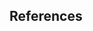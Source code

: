 ## References

<div id="refs"></div>

[convergence]: https://www.convergence.gc.ca/en/applications-demandes "Convergence Portal"

[rori-instructions]: https://www.sshrc-crsh.gc.ca/funding-financement/instructions/research_on_research-recherche_sur_la_recherche/applicant-candidat-eng.aspx "Applicant Instructions"

[SSHRC-Budget-Form-SAF]: https://www.convergence.gc.ca/en/application-demande/SSHRC-Budget-Form-SAF.xlsx "Funds requested from SSHRC"

[Funds-from-other-sources]: https://www.convergence.gc.ca/en/application-demande/Funds%20from%20other%20sources.xlsx "Funds requested from other sources"
